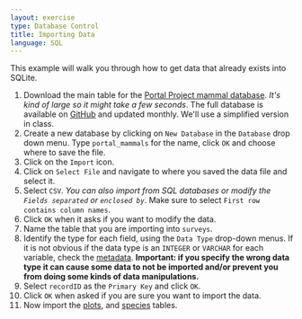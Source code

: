 ```yaml
---
layout: exercise
type: Database Control
title: Importing Data
language: SQL
---
```


This example will walk you through how to get data that already exists
into SQLite.

1. Download the main table for
the
[Portal Project mammal database](https://ndownloader.figshare.com/files/2292172). *It's
kind of large so it might take a few seconds*. The full database is available
on [GitHub](https://github.com/weecology/PortalData) and updated monthly. We'll
use a simplified version in class.
2. Create a new database by clicking on `New Database` in the `Database` drop
down menu. Type `portal_mammals` for the name, click `OK` and choose where to
save the file.
3. Click on the `Import` icon.
4. Click on `Select File` and navigate to where you saved the data file
and select it.
5. Select `CSV`. *You can also import from SQL databases or modify the `Fields
separated` or `enclosed by`*. Make sure to select `First row contains column
names`.
6. Click `OK` when it asks if you want to modify the data.
7. Name the table that you are importing into `surveys`.
8. Identify the type for each field, using the `Data Type` drop-down menus. If
it is not obvious if the data type is an `INTEGER` or `VARCHAR` for each
variable, check the [metadata](http://esapubs.org/archive/ecol/E090/118/metadata.htm). **Important: if you specify the wrong data type it
can cause some data to not be imported and/or prevent you from doing some kinds
of data manipulations.** ​
9. Select `recordID` as the `Primary Key` and click `OK`.
10. Click `OK` when asked if you are sure you want to import the data.
11. Now import the [plots](https://ndownloader.figshare.com/files/3299474), and
    [species](https://ndownloader.figshare.com/files/3299483) tables.
